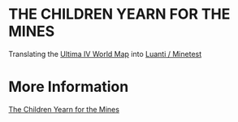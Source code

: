 # THE CHILDREN YEARN FOR THE MINES

Translating the [Ultima IV World Map](https://code.zoic.org/ultima/)
into [Luanti / Minetest](https://www.luanti.org/)

# More Information

[The Children Yearn for the Mines](https://nick.zoic.org/art/yearn-for-the-mines/)

